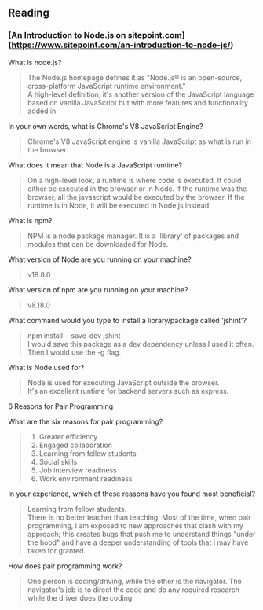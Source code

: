 ## Reading
### [An Introduction to Node.js on sitepoint.com] (https://www.sitepoint.com/an-introduction-to-node-js/)  

What is node.js?  
> The Node.js homepage defines it as "Node.js® is an open-source, cross-platform JavaScript runtime environment."  
>A high-level definition, it's another version of the JavaScript language based on vanilla JavaScript but with more features and functionality added in.  


In your own words, what is Chrome's V8 JavaScript Engine?  
> Chrome's V8 JavaScript engine is vanilla JavaScript as what is run in the browser. 


What does it mean that Node is a JavaScript runtime?  
> On a high-level look, a runtime is where code is executed. It could either be executed in the browser or in Node. If the runtime was the browser, all the javascript would be executed by the browser. If the runtime is in Node, it will be executed in Node.js instead.  


What is npm?  
> NPM is a node package manager. It is a 'library' of packages and modules that can be downloaded for Node. 


What version of Node are you running on your machine?  
> v18.8.0  


What version of npm are you running on your machine?  
> v8.18.0  


What command would you type to install a library/package called 'jshint'?  
> npm install --save-dev jshint  
> I would save this package as a dev dependency unless I used it often. Then I would use the -g flag.  



What is Node used for?  
>Node is used for executing JavaScript outside the browser.  
> It's an excellent runtime for backend servers such as express. 


6 Reasons for Pair Programming  

What are the six reasons for pair programming?  
>1. Greater efficiency  
>2. Engaged collaboration  
>3. Learning from fellow students  
>4. Social skills  
>5. Job interview readiness  
>6. Work environment readiness  




In your experience, which of these reasons have you found most beneficial?  
> Learning from fellow students.  
> There is no better teacher than teaching. Most of the time, when pair programming, I am exposed to new approaches that clash with my approach; this creates bugs that push me to understand things "under the hood" and have a deeper understanding of tools that I may have taken for granted. 

How does pair programming work?  
>One person is coding/driving, while the other is the navigator. The navigator's job is to direct the code and do any required research while the driver does the coding. 

